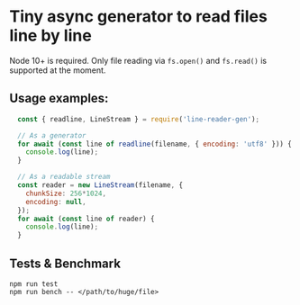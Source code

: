 # Tiny async generator to read files line by line

Node 10+ is required. Only file reading via `fs.open()` and `fs.read()` is supported at the moment.

## Usage examples:
```javascript
  const { readline, LineStream } = require('line-reader-gen');

  // As a generator
  for await (const line of readline(filename, { encoding: 'utf8' })) {
    console.log(line);
  }

  // As a readable stream
  const reader = new LineStream(filename, {
    chunkSize: 256*1024,
    encoding: null,
  });
  for await (const line of reader) {
    console.log(line);
  }
```

## Tests & Benchmark
```
npm run test
npm run bench -- </path/to/huge/file>
```

